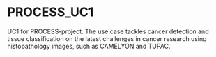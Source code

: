 # PROCESS_UC1
UC1 for PROCESS-project. The use case tackles cancer detection and tissue classification on the latest challenges in cancer research using histopathology images, such as CAMELYON and TUPAC.
